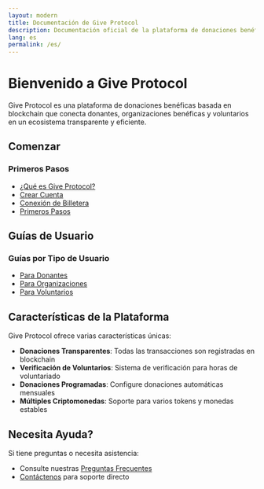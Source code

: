 ```yaml
---
layout: modern
title: Documentación de Give Protocol
description: Documentación oficial de la plataforma de donaciones benéficas Give Protocol
lang: es
permalink: /es/
---
```


# Bienvenido a Give Protocol

Give Protocol es una plataforma de donaciones benéficas basada en blockchain que conecta donantes, organizaciones benéficas y voluntarios en un ecosistema transparente y eficiente.

## Comenzar

<div class="nav-section">
  <h3 class="section-title">Primeros Pasos</h3>
  <ul class="nav-list">
    <li class="nav-item">
      <a href="/es/introduction/what-is-give-protocol/">¿Qué es Give Protocol?</a>
    </li>
    <li class="nav-item">
      <a href="/es/getting-started/creating-account/">Crear Cuenta</a>
    </li>
    <li class="nav-item">
      <a href="/es/getting-started/wallet-connection/">Conexión de Billetera</a>
    </li>
    <li class="nav-item">
      <a href="/es/getting-started/first-steps/">Primeros Pasos</a>
    </li>
  </ul>
</div>

## Guías de Usuario

<div class="nav-section">
  <h3 class="section-title">Guías por Tipo de Usuario</h3>
  <ul class="nav-list">
    <li class="nav-item">
      <a href="/es/user-guides/donors/">Para Donantes</a>
    </li>
    <li class="nav-item">
      <a href="/es/user-guides/organizations/">Para Organizaciones</a>
    </li>
    <li class="nav-item">
      <a href="/es/user-guides/volunteers/">Para Voluntarios</a>
    </li>
  </ul>
</div>

## Características de la Plataforma

Give Protocol ofrece varias características únicas:

- **Donaciones Transparentes**: Todas las transacciones son registradas en blockchain
- **Verificación de Voluntarios**: Sistema de verificación para horas de voluntariado
- **Donaciones Programadas**: Configure donaciones automáticas mensuales
- **Múltiples Criptomonedas**: Soporte para varios tokens y monedas estables

## Necesita Ayuda?

Si tiene preguntas o necesita asistencia:

- Consulte nuestras [Preguntas Frecuentes](/es/help-center/faq/)
- [Contáctenos](/es/help-center/need-help/) para soporte directo

